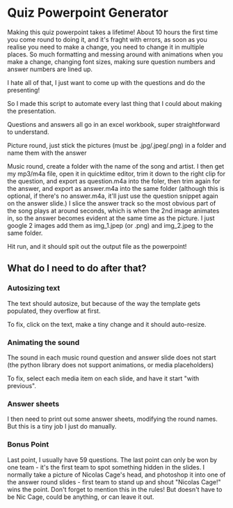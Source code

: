 # Quiz Powerpoint Generator

Making this quiz powerpoint takes a lifetime!
About 10 hours the first time you come round to doing it, and it's fraght with errors,
as soon as you realise you need to make a change, you need to change it in multiple places.
So much formatting and messing around with animations when you make a change, changing font sizes, making sure question numbers and answer numbers are lined up.

I hate all of that, I just want to come up with the questions and do the presenting!

So I made this script to automate every last thing that I could about making the presentation.

Questions and answers all go in an excel workbook, super straightforward to understand.

Picture round, just stick the pictures (must be .jpg/.jpeg/.png) in a folder and name them with the answer

Music round, create a folder with the name of the song and artist.
I then get my mp3/m4a file, open it in quicktime editor, trim it down to the right clip for the question, and export as question.m4a into the foler, then trim again for the answer, and export as answer.m4a into the same folder (although this is optional, if there's no answer.m4a, it'll just use the question snippet again on the answer slide.)
I slice the answer track so the most obvious part of the song plays at around seconds, which is when the 2nd image animates in, so the answer becomes evident at the same time as the picture.
I just google 2 images add them as img_1.jpep (or .png) and img_2.jpeg to the same folder.

Hit run, and it should spit out the output file as the powerpoint!

## What do I need to do after that?

### Autosizing text
The text should autosize, but because of the way the template gets populated, they overflow at first.

To fix, click on the text, make a tiny change and it should auto-resize.

### Animating the sound
The sound in each music round question and answer slide does not start
(the python library does not support animations, or media placeholders)

To fix, select each media item on each slide, and have it start "with previous".

### Answer sheets
I then need to print out some answer sheets, modifying the round names. But this is a tiny job I just do manually.

### Bonus Point
Last point, I usually have 59 questions.
The last point can only be won by one team - it's the first team to spot something hidden in the slides.
I normally take a picture of Nicolas Cage's head, and photoshop it into one of the answer round slides - first team to stand up and shout "Nicolas Cage!" wins the point.
Don't forget to mention this in the rules! But doesn't have to be Nic Cage, could be anything, or can leave it out.
